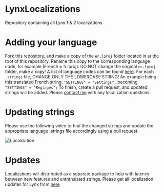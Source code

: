 # LynxLocalizations
Repository containing all Lynx 1 &amp; 2 localizations

# Adding your language

Fork this repository, and make a copy of the ```en.lproj``` folder located in at the root of this repository. Rename this copy to the corresponding language code, for example (French = fr.lproj). DO NOT change the original ```en.lproj``` folder, make a copy! A list of language codes can be found [here](https://www.ibabbleon.com/iOS-Language-Codes-ISO-639.html). For each ```.strings``` file, CHANGE ONLY THE LOWERCASE STRING! An example being this translated French string: ```"SETTINGS" = "Settings";``` becoming ```"SETTINGS" = "Réglages";``` To finish, create a pull request, and updated strings will be added. Please [contact me](https://twitter.com/MTAC8) with any localization questions. 

# Updating strings

Please use the following video to find the changed strings and update the appropriate language .strings file accordingly using a pull request.

![Localization](https://mtac.app/assets/images/localization.gif)

# Updates

Localizations will distributed as a separate package to help with latency between new features and untranslated strings. Please get all localization updates for Lynx from [here](https://mtac.app/repo)
